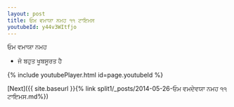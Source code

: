 ```yaml
---
layout: post
title: ਓਮ ਵਮਾਯਾ ਨਮਹ ੧੧ ਟਾਇਮਸ
youtubeId: y44v3WItfjo
---
```

 
 
 ਓਮ ਵਮਾਯਾ ਨਮਹ  
 
 -  ਜੋ ਬਹੁਤ ਖੂਬਸੂਰਤ ਹੈ 
 
  
 
  
 
 
 
 
 
 


{% include youtubePlayer.html id=page.youtubeId %}
 
[Next]({{ site.baseurl }}{% link  split1/_posts/2014-05-26-ਓਮ ਵਮਦੇਵਯਾ ਨਮਹ ੧੧ ਟਾਇਮਸ.md%})
 
